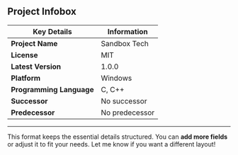 ## Project Infobox

| Key Details | Information |
|-------------|------------|
| **Project Name** | Sandbox Tech |
| **License** | MIT |
| **Latest Version** | 1.0.0 |
| **Platform** | Windows |
| **Programming Language** | C, C++ |
| **Successor** | No successor |
| **Predecessor** | No predecessor |


---

This format keeps the essential details structured. You can **add more fields** or adjust it to fit your needs. Let me know if you want a different layout!
